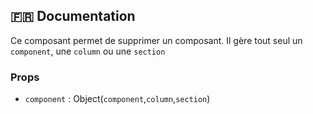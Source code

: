 ## :fr: Documentation

Ce composant permet de supprimer un composant.
Il gère tout seul un `component`, une `column` ou une `section`

### Props

- `component` : Object(`component`,`column`,`section`)